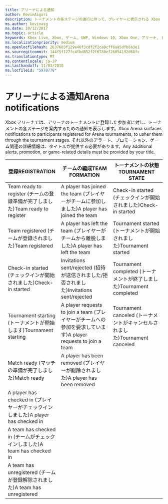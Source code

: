 ```yaml
---
title: アリーナによる通知
author: KevinAsgari
description: トーナメントの各ステージの進行に伴って、プレイヤーに表示される Xbox アリーナの通知について説明します。
ms.author: kevinasg
ms.date: 10/12/2017
ms.topic: article
keywords: Xbox Live, Xbox, ゲーム, UWP, Windows 10, Xbox One, アリーナ, トーナメント, UX
ms.localizationpriority: medium
ms.openlocfilehash: 2637603f129e40f3cdf2f2ca9cff8aa5dfb8a3e1
ms.sourcegitcommit: 144f5f127fc4fbd852f2f6780ef26054192d68fc
ms.translationtype: MT
ms.contentlocale: ja-JP
ms.lasthandoff: 11/03/2018
ms.locfileid: "5970778"
---
```

# <a name="arena-notifications"></a><span data-ttu-id="1c030-104">アリーナによる通知</span><span class="sxs-lookup"><span data-stu-id="1c030-104">Arena notifications</span></span>

<span data-ttu-id="1c030-105">Xbox アリーナでは、アリーナのトーナメントに登録した参加者に対し、トーナメントの各ステージを案内するための通知を表示します。</span><span class="sxs-lookup"><span data-stu-id="1c030-105">Xbox Arena surfaces notifications to participants registered for Arena tournaments, to usher them through the tournament stages.</span></span> <span data-ttu-id="1c030-106">それ以外のアラート、プロモーション、ゲーム関連の詳細情報は、タイトルが提供する必要があります。</span><span class="sxs-lookup"><span data-stu-id="1c030-106">Any additional alerts, promotion, or game-related details must be provided by your title.</span></span>

<span data-ttu-id="1c030-107">登録</span><span class="sxs-lookup"><span data-stu-id="1c030-107">REGISTRATION</span></span> | <span data-ttu-id="1c030-108">チームの編成</span><span class="sxs-lookup"><span data-stu-id="1c030-108">TEAM FORMATION</span></span> | <span data-ttu-id="1c030-109">トーナメントの状態</span><span class="sxs-lookup"><span data-stu-id="1c030-109">TOURNAMENT STATE</span></span>
--- | --- | ---
<span data-ttu-id="1c030-110">Team ready to register (チームの登録準備が完了しました)</span><span class="sxs-lookup"><span data-stu-id="1c030-110">Team ready to register</span></span> | <span data-ttu-id="1c030-111">A player has joined the team (プレイヤーがチームに参加しました)</span><span class="sxs-lookup"><span data-stu-id="1c030-111">A player has joined the team</span></span> | <span data-ttu-id="1c030-112">Check-in started (チェックインが開始されました)</span><span class="sxs-lookup"><span data-stu-id="1c030-112">Check-in started</span></span>
<span data-ttu-id="1c030-113">Team registered (チームが登録されました)</span><span class="sxs-lookup"><span data-stu-id="1c030-113">Team registered</span></span> | <span data-ttu-id="1c030-114">A player has left the team (プレイヤーがチームから離脱しました)</span><span class="sxs-lookup"><span data-stu-id="1c030-114">A player has left the team</span></span> | <span data-ttu-id="1c030-115">Tournament started (トーナメントが開始されました)</span><span class="sxs-lookup"><span data-stu-id="1c030-115">Tournament started</span></span>
<span data-ttu-id="1c030-116">Check-in started (チェックインが開始されました)</span><span class="sxs-lookup"><span data-stu-id="1c030-116">Check-in started</span></span> | <span data-ttu-id="1c030-117">Invitations sent/rejected (招待が送信されました/拒否されました)</span><span class="sxs-lookup"><span data-stu-id="1c030-117">Invitations sent/rejected</span></span> | <span data-ttu-id="1c030-118">Tournament completed (トーナメントが終了しました)</span><span class="sxs-lookup"><span data-stu-id="1c030-118">Tournament completed</span></span>
<span data-ttu-id="1c030-119">Tournament starting (トーナメントが開始します)</span><span class="sxs-lookup"><span data-stu-id="1c030-119">Tournament starting</span></span> | <span data-ttu-id="1c030-120">A player requests to join a team (プレイヤーがチームへの参加を要求しています)</span><span class="sxs-lookup"><span data-stu-id="1c030-120">A player requests to join a team</span></span> | <span data-ttu-id="1c030-121">Tournament canceled (トーナメントがキャンセルされました)</span><span class="sxs-lookup"><span data-stu-id="1c030-121">Tournament canceled</span></span>
<span data-ttu-id="1c030-122">Match ready (マッチの準備が完了しました)</span><span class="sxs-lookup"><span data-stu-id="1c030-122">Match ready</span></span> | <span data-ttu-id="1c030-123">A player has been removed (プレイヤーが削除されました)</span><span class="sxs-lookup"><span data-stu-id="1c030-123">A player has been removed</span></span> |
<span data-ttu-id="1c030-124">A player has checked in (プレイヤーがチェックインしました)</span><span class="sxs-lookup"><span data-stu-id="1c030-124">A player has checked in</span></span> | |
<span data-ttu-id="1c030-125">A team has checked in (チームがチェックインしました)</span><span class="sxs-lookup"><span data-stu-id="1c030-125">A team has checked in</span></span> | |
<span data-ttu-id="1c030-126">A team has unregistered (チームが登録解除されました)</span><span class="sxs-lookup"><span data-stu-id="1c030-126">A team has unregistered</span></span> | |
